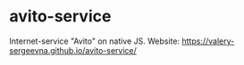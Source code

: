 # avito-service
Internet-service "Avito" on native JS.
Website: https://valery-sergeevna.github.io/avito-service/

